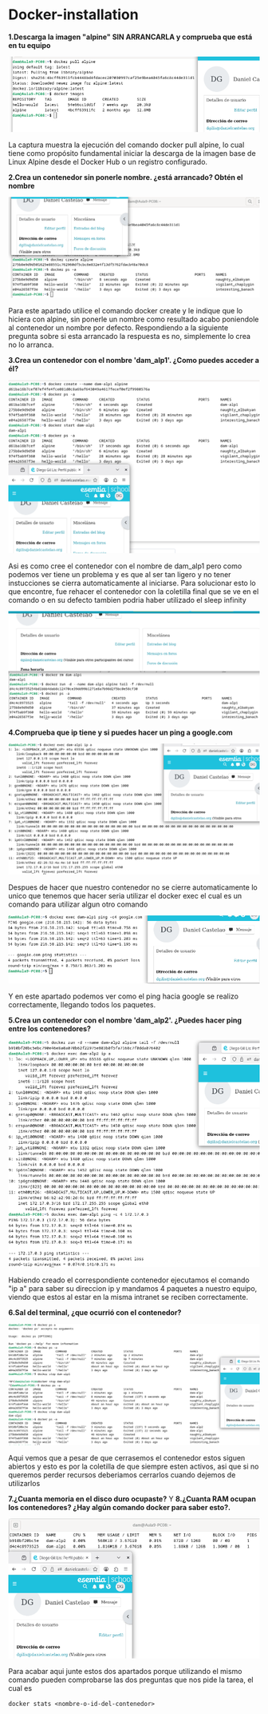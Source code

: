 # Docker-installation

**1.Descarga la imagen "alpine" SIN ARRANCARLA y comprueba que está en tu equipo**

![alt text](https://github.com/Diego5RG-dev/Docker-installation/blob/main/recursos-Docker/primera.png)

La captura muestra la ejecución del comando docker pull alpine, lo cual tiene como propósito fundamental iniciar la descarga de la imagen base de Linux Alpine desde el Docker Hub o un registro configurado.

**2.Crea un contenedor sin ponerle nombre. ¿está arrancado? Obtén el nombre**

![alt text](https://github.com/Diego5RG-dev/Docker-installation/blob/main/recursos-Docker/segunda.png)

Para este apartado utilice el comando docker create y le indique que lo hiciera con alpine, sin ponerle un nombre como resultado acabo poniendole al contenedor un nombre por defecto. Respondiendo a la siguiente
pregunta sobre si esta arrancado la respuesta es no, simplemente lo crea no lo arranca.

**3.Crea un contenedor con el nombre 'dam_alp1'. ¿Como puedes acceder a él?**

![alt text](https://github.com/Diego5RG-dev/Docker-installation/blob/main/recursos-Docker/tercera.png)

Asi es como cree el contenedor con el nombre de dam_alp1 pero como podemos ver tiene un problema y es que al ser tan ligero y no tener instucciones se cierra automaticamente al iniciarse. Para solucionar esto 
lo que encontre, fue rehacer el contenedor con la coletilla final que se ve en el comando o en su defecto tambien podria haber utilizado el sleep infinity

![alt text](https://github.com/Diego5RG-dev/Docker-installation/blob/main/recursos-Docker/tercera-2.png)

**4.Comprueba que ip tiene y si puedes hacer un ping a google.com**

![alt text](https://github.com/Diego5RG-dev/Docker-installation/blob/main/recursos-Docker/cuarta.png)

Despues de hacer que nuestro contenedor no se cierre automaticamente lo unico que tenemos que hacer seria utilizar el docker exec el cual es un comando para utilizar algun otro comando

![alt text](https://github.com/Diego5RG-dev/Docker-installation/blob/main/recursos-Docker/cuarta-2.png)

Y en este apartado podemos ver como el ping hacia google se realizo correctamente, llegando todos los paquetes.

**5.Crea un contenedor con el nombre 'dam_alp2'. ¿Puedes hacer ping entre los contenedores?**

![alt text](https://github.com/Diego5RG-dev/Docker-installation/blob/main/recursos-Docker/quinta.png)

Habiendo creado el correspondiente contenedor ejecutamos el comando "ip a" para saber su direccion ip y mandamos 4 paquetes a nuestro equipo, viendo que estos al estar en la misma intranet se reciben correctamente.

**6.Sal del terminal, ¿que ocurrió con el contenedor?**

![alt text](https://github.com/Diego5RG-dev/Docker-installation/blob/main/recursos-Docker/sexta.png)

Aqui vemos que a pesar de que cerrasemos el contenedor estos siguen abiertos y esto es por la coletilla de que siempre esten activos, asi que si no queremos perder recursos deberiamos cerrarlos cuando dejemos de utilizarlos

**7.¿Cuanta memoria en el disco duro ocupaste?** Y **8.¿Cuanta RAM ocupan los contenedores? ¿Hay algún comando docker para saber esto?.**

![alt text](https://github.com/Diego5RG-dev/Docker-installation/blob/main/recursos-Docker/ultima.png)

Para acabar aqui junte estos dos apartados porque utilizando el mismo comando pueden comprobarse las dos preguntas que nos pide la tarea, el cual es 

    docker stats <nombre-o-id-del-contenedor>
